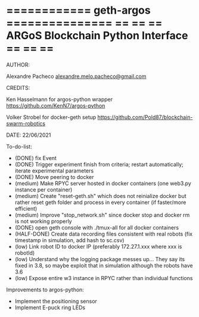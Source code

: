============ geth-argos ===============
==                                   ==
== ARGoS Blockchain Python Interface ==
==                                   ==
=======================================

AUTHOR: 

Alexandre Pacheco  <alexandre.melo.pacheco@gmail.com>

CREDITS:

Ken Hasselmann for argos-python wrapper <https://github.com/KenN7/argos-python>

Volker Strobel for docker-geth setup <https://github.com/Pold87/blockchain-swarm-robotics>

DATE: 22/06/2021


To-do-list:
- (DONE) fix Event 
- (DONE) Trigger experiment finish from criteria; restart automatically; iterate experimental parameters
- (DONE) Move peering to docker
- (medium) Make RPYC server hosted in docker containers (one web3.py instance per container)
- (medium) Create "reset-geth.sh" which does not reinialize docker but rather reset geth folder and process in every container (if faster/more efficient)
- (medium) Improve "stop_network.sh" since docker stop and docker rm is not working properly
- (DONE) open geth console with ./tmux-all for all docker containers
- (HALF-DONE) Create data recording files consistent with real robots (fix timestamp in simulation, add hash to sc.csv)
- (low) Link robot ID to docker IP (preferably 172.27.1.xxx where xxx is robotId)
- (low) Understand why the logging package messes up... They say its fixed in 3.8, so maybe exploit that in simulation although the robots have 3.6
- (low) Expose entire w3 instance in RPYC rather than individual functions

Improvements to argos-python:
- Implement the positioning sensor
- Implement E-puck ring LEDs
